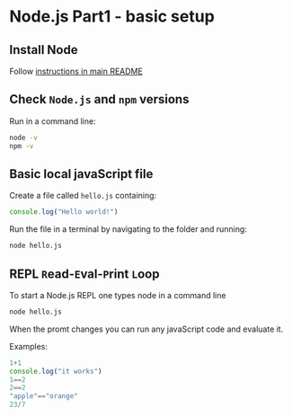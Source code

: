 # Node.js Part1 - basic setup

## Install Node

Follow [instructions in main README](../../README.md#node-js-setup)

## Check `Node.js` and `npm` versions

Run in a command line:

```bash
node -v
npm -v
```

## Basic local javaScript file

Create a file called `hello.js` containing:

```javascript
console.log("Hello world!")
```

Run the file in a terminal by navigating to the folder and running:

```bash
node hello.js
```

## REPL  `R`ead-`E`val-`P`rint `L`oop

To start a Node.js REPL one types node in a command line

```bash
node hello.js
```

When the promt changes you can run any javaScript code and evaluate it.

Examples:

```javascript
1+1
console.log("it works")
1==2
2==2
"apple"=="orange"
23/7
```
